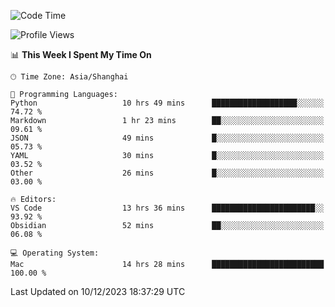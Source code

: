 <!--START_SECTION:waka-->
![Code Time](http://img.shields.io/badge/Code%20Time-266%20hrs%2014%20mins-blue)

![Profile Views](http://img.shields.io/badge/Profile%20Views-0-blue)

📊 **This Week I Spent My Time On** 

```text
🕑︎ Time Zone: Asia/Shanghai

💬 Programming Languages: 
Python                   10 hrs 49 mins      ███████████████████░░░░░░   74.72 % 
Markdown                 1 hr 23 mins        ██░░░░░░░░░░░░░░░░░░░░░░░   09.61 % 
JSON                     49 mins             █░░░░░░░░░░░░░░░░░░░░░░░░   05.73 % 
YAML                     30 mins             █░░░░░░░░░░░░░░░░░░░░░░░░   03.52 % 
Other                    26 mins             █░░░░░░░░░░░░░░░░░░░░░░░░   03.00 % 

🔥 Editors: 
VS Code                  13 hrs 36 mins      ███████████████████████░░   93.92 % 
Obsidian                 52 mins             ██░░░░░░░░░░░░░░░░░░░░░░░   06.08 % 

💻 Operating System: 
Mac                      14 hrs 28 mins      █████████████████████████   100.00 % 
```


 Last Updated on 10/12/2023 18:37:29 UTC
<!--END_SECTION:waka-->